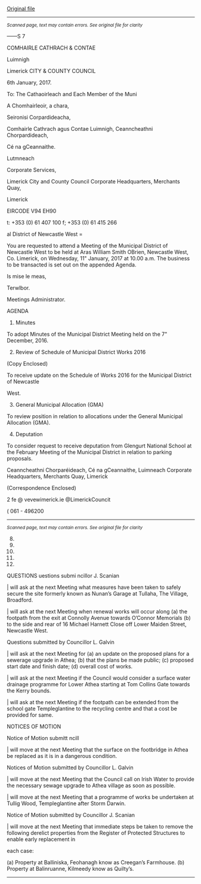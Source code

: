 [Original file](https://beta.limerick.ie/sites/default/files/media/documents/2017-04/agenda_january_meeting_of_municipal_district_of_newcastle_west.pdf)

---
*<small>Scanned page, text may contain errors. See original file for clarity</small>*  

——S
7

COMHAIRLE
CATHRACH & CONTAE

Luimnigh

Limerick
CITY & COUNTY
COUNCIL

6th January, 2017.

To: The Cathaoirleach and Each Member of the Muni

A Chomhairleoir, a chara,

Seironisi Corpardideacha,

Comhairle Cathrach agus Contae Luimnigh,
Ceanncheathni Chorpardideach,

Cé na gCeannaithe.

Lutmneach

Corporate Services,

Limerick City and County Council
Corporate Headquarters,
Merchants Quay,

Limerick

EIRCODE V94 EH90

t: +353 (0) 61 407 100
f; +353 (0) 61 415 266

al District of Newcastle West =

You are requested to attend a Meeting of the Municipal District of Newcastle West to be held at Aras
William Smith OBrien, Newcastle West, Co. Limerick, on Wednesday, 11" January, 2017 at 10.00
a.m. The business to be transacted is set out on the appended Agenda.

Is mise le meas,

Terwlbor.

Meetings Administrator.

AGENDA

1. Minutes

To adopt Minutes of the Municipal District Meeting held on the 7" December, 2016.

2. Review of Schedule of Municipal District Works 2016

(Copy Enclosed)

To receive update on the Schedule of Works 2016 for the Municipal District of Newcastle

West.

3. General Municipal Allocation (GMA)

To review position in relation to allocations under the General Municipal Allocation (GMA).

4. Deputation

To consider request to receive deputation from Glengurt National School at the February
Meeting of the Municipal District in relation to parking proposals.

Ceanncheathni Chorparéideach, Cé na gCeannaithe, Luimneach
Corporate Headquarters, Merchants Quay, Limerick

(Correspondence Enclosed)

2 fe
@ vevewimerick.ie
@LimerickCouncit

( 061 - 496200


---
*<small>Scanned page, text may contain errors. See original file for clarity</small>*  

8.

10.

11.

12.

13.

QUESTIONS
uestions submi ncillor J. Scanian

| will ask at the next Meeting what measures have been taken to safely secure the site
formerly known as Nunan’s Garage at Tullaha, The Village, Broadford.

| will ask at the next Meeting when renewal works will occur along (a) the footpath from the
exit at Connolly Avenue towards O’Connor Memorials (b) to the side and rear of 16 Michael
Harnett Close off Lower Maiden Street, Newcastle West.

Questions submitted by Councillor L. Galvin

| will ask at the next Meeting for (a) an update on the proposed plans for a sewerage upgrade
in Athea; (b) that the plans be made public; (c) proposed start date and finish date; (d) overall
cost of works.

| will ask at the next Meeting if the Council would consider a surface water drainage
programme for Lower Athea starting at Tom Collins Gate towards the Kerry bounds.

| will ask at the next Meeting if the footpath can be extended from the school gate
Templeglantine to the recycling centre and that a cost be provided for same.

NOTICES OF MOTION

Notice of Motion submitt ncill

| will move at the next Meeting that the surface on the footbridge in Athea be replaced as it is
in a dangerous condition.

Notices of Motion submitted by Councillor L. Galvin

| will move at the next Meeting that the Council call on Irish Water to provide the necessary
sewage upgrade to Athea village as soon as possible.

| will move at the next Meeting that a programme of works be undertaken at Tullig Wood,
Templeglantine after Storm Darwin.

Notice of Motion submitted by Councillor J. Scanian

| will move at the next Meeting that immediate steps be taken to remove the following
derelict properties from the Register of Protected Structures to enable early replacement in

each case:

(a) Property at Balliniska, Feohanagh know as Creegan’s Farmhouse.
(b) Property at Balinruanne, Kilmeedy know as Quilty’s.


---
